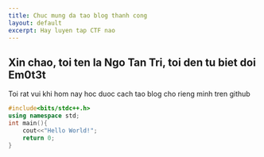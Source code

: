 ```yaml
---
title: Chuc mung da tao blog thanh cong
layout: default
excerpt: Hay luyen tap CTF nao
---
```

## Xin chao, toi ten la Ngo Tan Tri, toi den tu biet doi Em0t3t

Toi rat vui khi hom nay hoc duoc cach tao blog cho rieng minh tren github

```cpp
#include<bits/stdc++.h>
using namespace std;
int main(){
	cout<<"Hello World!";
	return 0;
}
```